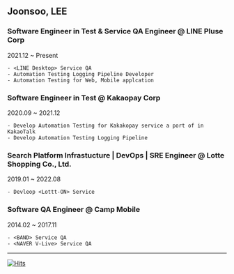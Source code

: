 Joonsoo, LEE
------------



### Software Engineer in Test & Service QA Engineer @ LINE Pluse Corp
2021.12 ~ Present

    - <LINE Desktop> Service QA
    - Automation Testing Logging Pipeline Developer
    - Automation Testing for Web, Mobile applcation

### Software Engineer in Test @ Kakaopay Corp
2020.09 ~ 2021.12
  
    - Develop Automation Testing for Kakakopay service a port of in KakaoTalk
    - Develop Automation Testing Logging Pipeline


### Search Platform Infrastucture | DevOps | SRE Engineer @ Lotte Shopping Co., Ltd.
2019.01 ~ 2022.08

    - Devleop <Lottt-ON> Service
  

### Software QA Engineer @ Camp Mobile
2014.02 ~ 2017.11

    - <BAND> Service QA
    - <NAVER V-Live> Service QA

-----
[![Hits](https://hits.seeyoufarm.com/api/count/incr/badge.svg?url=https%3A%2F%2Fgithub.com%2Fgjbae1212%2Fhit-counter&count_bg=%2379C83D&title_bg=%23555555&icon=github.svg&icon_color=%23E7E7E7&title=hits&edge_flat=false)](https://hits.seeyoufarm.com)
